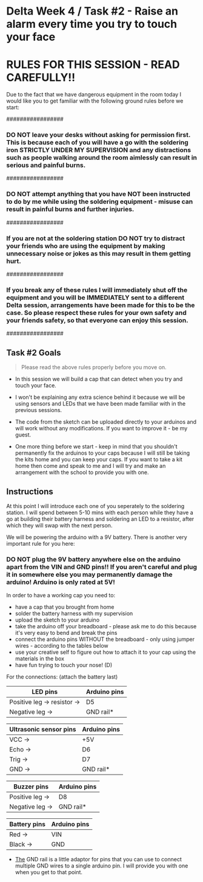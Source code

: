 # Delta Week 4 / Task #2 - Raise an alarm every time you try to touch your face


# RULES FOR THIS SESSION - READ CAREFULLY!!
Due to the fact that we have dangerous equipment in the room today I would like you to get familiar with the following ground rules before we start:

#################

### DO NOT leave your desks without asking for permission first. This is because each of you will have a go with the soldering iron STRICTLY UNDER MY SUPERVISION and any distractions such as people walking around the room aimlessly can result in serious and painful burns.

#################

### DO NOT attempt anything that you have NOT been instructed to do by me while using the soldering equipment - misuse can result in painful burns and further injuries.

#################

### If you are not at the soldering station DO NOT try to distract your friends who are using the equipment by making unnecessary noise or jokes as this may result in them getting hurt.

#################

### If you break any of these rules I will immediately shut off the equipment and you will be IMMEDIATELY sent to a different Delta session, arrangements have been made for this to be the case. So please respect these rules for your own safety and your friends safety, so that everyone can enjoy this session.

#################

## Task #2 Goals

> Please read the above rules properly before you move on.

 - In this session we will build a cap that can detect when you try and touch your face. 

 - I won't be explaining any extra science behind it because we will be using sensors and LEDs that we have been made familiar with in the previous sessions.

 - The code from the sketch can be uploaded directly to your arduinos and will work without any modifications. If you want to improve it - be my guest.

 - One more thing before we start - keep in mind that you shouldn't permanently fix the arduinos to your caps because I will still be taking the kits home and you can keep your caps. If you want to take a kit home then come and speak to me and I will try and make an arrangement with the school to provide you with one.

## Instructions

At this point I will introduce each one of you seperately to the soldering station. I will spend between 5-10 mins with each person while they have a go at building their battery harness and soldering an LED to a resistor, after which they will swap with the next person.

We will be powering the arduino with a 9V battery. There is another very important rule for you here:

### DO NOT plug the 9V battery anywhere else on the arduino apart from the VIN and GND pins!! If you aren't careful and plug it in somewhere else you may permanently damage the arduino! Arduino is only rated at 5V!

In order to have a working cap you need to:
 - have a cap that you brought from home
 - solder the battery harness with my supervision
 - upload the sketch to your arduino
 - take the arduino off your breadboard - please ask me to do this because it's very easy to bend and break the pins
 - connect the arduino pins WITHOUT the breadboard - only using jumper wires - according to the tables below
 - use your creative self to figure out how to attach it to your cap using the materials in the box
 - have fun trying to touch your nose! (D)
 
 
For the connections: (attach the battery last)

| LED pins                     | Arduino pins |
|------------------------------|--------------|
| Positive leg  -> resistor -> | D5           |
| Negative leg  ->             | GND rail*    |


| Ultrasonic sensor pins | Arduino pins |
|------------------------|--------------|
| VCC  ->                | +5V          |
| Echo ->                | D6           |
| Trig ->                | D7           |
| GND  ->                | GND rail*    |


| Buzzer pins       | Arduino pins |
|-------------------|--------------|
| Positive leg  ->  | D8           |
| Negative leg  ->  | GND rail*    |


| Battery pins | Arduino pins |
|--------------|--------------|
| Red    ->    | VIN          |
| Black  ->    | GND          |


* [The](https://docs.google.com/presentation/d/1l_CIk0PqJNQLfU4tgBS4jl3XlfezpwTllTIqkEpZ-CY/edit?usp=sharing) GND rail is a little adaptor for pins that you can use to connect multiple GND wires to a single arduino pin. I will provide you with one when you get to that point.
